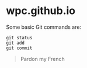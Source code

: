 # wpc.github.io

Some basic Git commands are:
```
git status
git add
git commit
```
> Pardon my French
